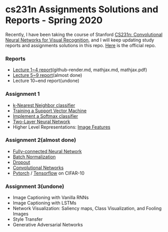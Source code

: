 # cs231n Assignments Solutions and Reports - Spring 2020

Recently, I have been taking the course of Stanford [CS231n: Convolutional Neural Networks for Visual Recognition](http://cs231n.stanford.edu/), and I will keep updating study reports and assignments solutions in this repo. [Here](https://github.com/cs231n/cs231n.github.io) is the official repo.

### Reports
- [Lecture 1~4 report](https://github.com/V2beach/cs231n/blob/main/reports/report_1/report_1.md)(github-render.md, mathjax.md, mathjax.pdf)
- [Lecture 5~9 report](https://github.com/V2beach/cs231n/tree/main/reports/report_2)(almost done)
- Lecture 10~end report(undone)

### Assignment 1
- [k-Nearest Neighbor classifier](https://github.com/V2beach/cs231n/blob/main/assignment1/knn.ipynb)
- [Training a Support Vector Machine](https://github.com/V2beach/cs231n/blob/main/assignment1/svm.ipynb)
- [Implement a Softmax classifier](https://github.com/V2beach/cs231n/blob/main/assignment1/softmax.ipynb)
- [Two-Layer Neural Network](https://github.com/V2beach/cs231n/blob/main/assignment1/two_layer_net.ipynb)
- Higher Level Representations: [Image Features](https://github.com/V2beach/cs231n/blob/main/assignment1/features.ipynb)


### Assignment 2(almost done)
- [Fully-connected Neural Network](https://github.com/V2beach/CS231n/blob/main/assignment2/FullyConnectedNets.ipynb)
- [Batch Normalization](https://github.com/V2beach/CS231n/blob/main/assignment2/BatchNormalization.ipynb)
- [Dropout](https://github.com/V2beach/CS231n/blob/main/assignment2/Dropout.ipynb)
- [Convolutional Networks](https://github.com/V2beach/CS231n/blob/main/assignment2/ConvolutionalNetworks.ipynb)
- [Pytorch](https://github.com/V2beach/CS231n/blob/main/assignment2/PyTorch.ipynb) / [Tensorflow](https://github.com/V2beach/CS231n/blob/main/assignment2/TensorFlow.ipynb) on CIFAR-10

### Assignment 3(undone)
- Image Captioning with Vanilla RNNs
- Image Captioning with LSTMs
- Network Visualization: Saliency maps, Class Visualization, and Fooling Images
- Style Transfer
- Generative Adversarial Networks
